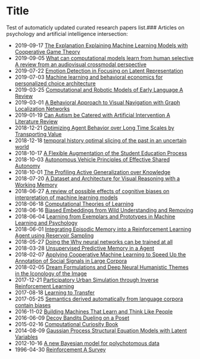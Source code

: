 # Title
Test of automaticly updated curated research papers list.### Articles on psychology and artificial intelligence intersection:
    
- 2019-09-17 [The Explanation Explaining Machine Learning Models with Cooperative Game Theory](https://arxiv.org/pdf/1909.08128)
- 2019-09-05 [What can computational models learn from human selective A review from an audiovisual crossmodal perspective](https://arxiv.org/pdf/1909.05654)
- 2019-07-22 [Emotion Detection in Focusing on Latent Representation](https://arxiv.org/pdf/1907.09369)
- 2019-07-03 [Machine learning and behavioral economics for personalized choice architecture](https://arxiv.org/pdf/1907.02100)
- 2019-03-25 [Computational and Robotic Models of Early Language A Review](https://arxiv.org/pdf/1903.10246)
- 2019-03-01 [A Behavioral Approach to Visual Navigation with Graph Localization Networks](https://arxiv.org/pdf/1903.00445)
- 2019-01-19 [Can Autism be Catered with Artificial Intervention A Literature Review](https://arxiv.org/pdf/1803.05181)
- 2018-12-21 [Optimizing Agent Behavior over Long Time Scales by Transporting Value](https://arxiv.org/pdf/1810.06721)
- 2018-12-18 [temporal history optimal slicing of the past in an uncertain world](https://arxiv.org/pdf/1712.07165)
- 2018-10-17 [A Flexible Augmentation of the Student Education Process](https://arxiv.org/pdf/1810.09845)
- 2018-10-03 [Autonomous Vehicle Principles of Effective Shared Autonomy](https://arxiv.org/pdf/1810.01835)
- 2018-10-01 [The Profiling Active Generalization over Knowledge](https://arxiv.org/pdf/1810.00782)
- 2018-07-20 [A Dataset and Architecture for Visual Reasoning with a Working Memory](https://arxiv.org/pdf/1803.06092)
- 2018-06-27 [A review of possible effects of cognitive biases on interpretation of machine learning models](https://arxiv.org/pdf/1804.02969)
- 2018-06-18 [Computational Theories of Learning](https://arxiv.org/pdf/1802.10546)
- 2018-06-16 [Biased Embeddings from Wild Understanding and Removing](https://arxiv.org/pdf/1806.06301)
- 2018-06-04 [Learning from Exemplars and Prototypes in Machine Learning and Psychology](https://arxiv.org/pdf/1806.01130)
- 2018-06-01 [Integrating Episodic Memory into a Reinforcement Learning Agent using Reservoir Sampling](https://arxiv.org/pdf/1806.00540)
- 2018-05-27 [Doing the Why neural networks can be trained at all](https://arxiv.org/pdf/1805.04928)
- 2018-03-28 [Unsupervised Predictive Memory in a Agent](https://arxiv.org/pdf/1803.10760)
- 2018-02-07 [Applying Cooperative Machine Learning to Speed Up the Annotation of Social Signals in Large Corpora](https://arxiv.org/pdf/1802.02565)
- 2018-02-05 [Dream Formulations and Deep Neural Humanistic Themes in the Iconology of the Image](https://arxiv.org/pdf/1802.01274)
- 2017-12-21 [Participatory Urban Simulation through Inverse Reinforcement Learning](https://arxiv.org/pdf/1712.07887)
- 2017-08-18 [Learning to Transfer](https://arxiv.org/pdf/1708.05629)
- 2017-05-25 [Semantics derived automatically from language corpora contain biases](https://arxiv.org/pdf/1608.07187)
- 2016-11-02 [Building Machines That Learn and Think Like People](https://arxiv.org/pdf/1604.00289)
- 2016-06-09 [Decoy Bandits Dueling on a Poset](https://arxiv.org/pdf/1602.02706)
- 2015-02-16 [Computational Curiosity Book](https://arxiv.org/pdf/1502.04780)
- 2014-08-09 [Gaussian Process Structural Equation Models with Latent Variables](https://arxiv.org/pdf/1408.2042)
- 2012-10-16 [A new Bayesian model for polychotomous data](https://arxiv.org/pdf/1210.4844)
- 1996-04-30 [Reinforcement A Survey](https://arxiv.org/pdf/cs/9605103)